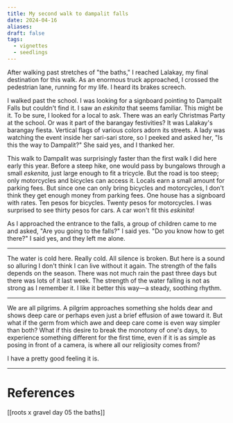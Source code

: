 ```yaml
---
title: My second walk to dampalit falls
date: 2024-04-16
aliases: 
draft: false
tags:
  - vignettes
  - seedlings
---
```

After walking past stretches of "the baths," I reached Lalakay, my final destination for this walk. As an enormous truck approached, I crossed the pedestrian lane, running for my life. I heard its brakes screech.

I walked past the school. I was looking for a signboard pointing to Dampalit Falls but couldn't find it. I saw an _eskinita_ that seems familiar. This might be it. To be sure, I looked for a local to ask. There was an early Christmas Party at the school. Or was it part of the barangay festivities? It was Lalakay's barangay fiesta. Vertical flags of various colors adorn its streets. A lady was watching the event inside her sari-sari store, so I peeked and asked her, "Is this the way to Dampalit?" She said yes, and I thanked her.

This walk to Dampalit was surprisingly faster than the first walk I did here early this year. Before a steep hike, one would pass by bungalows through a small _eskenita,_ just large enough to fit a tricycle. But the road is too steep; only motorcycles and bicycles can access it. Locals earn a small amount for parking fees. But since one can only bring bicycles and motorcycles, I don't think they get enough money from parking fees. One house has a signboard with rates. Ten pesos for bicycles. Twenty pesos for motorcycles. I was surprised to see thirty pesos for cars. A car won't fit this _eskinita_!

As I approached the entrance to the falls, a group of children came to me and asked, "Are you going to the falls?" I said yes. "Do you know how to get there?" I said yes, and they left me alone.

***

The water is cold here. Really cold. All silence is broken. But here is a sound so alluring I don't think I can live without it again. The strength of the falls depends on the season. There was not much rain the past three days but there was lots of it last week. The strength of the water falling is not as strong as I remember it. I like it better this way—a steady, soothing rhythm.

***

We are all pilgrims. A pilgrim approaches something she holds dear and shows deep care or perhaps even just a brief effusion of awe toward it. But what if the germ from which awe and deep care come is even way simpler than both? What if this desire to break the monotony of one's days, to experience something different for the first time, even if it is as simple as posing in front of a camera, is where all our religiosity comes from?

I have a pretty good feeling it is.

***

# References

[[roots x gravel day 05 the baths]]